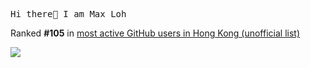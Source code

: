 <samp>Hi there👋 I am Max Loh</samp>

Ranked **#105** in [most active GitHub users in Hong Kong (unofficial list)](https://commits.top/hong_kong.html)

<img src ="https://github-readme-stats.vercel.app/api?username=maxloh&count_private=true&show_icons=true&hide_border=true">
